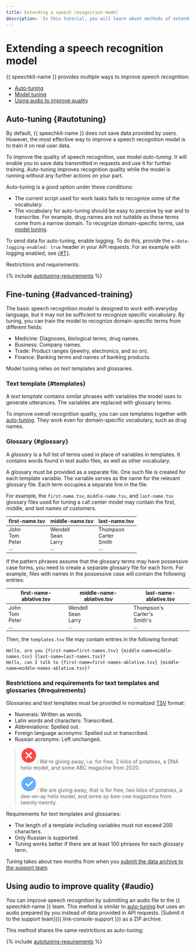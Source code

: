 ```yaml
---
title: Extending a speech recognition model
description: 'In this tutorial, you will learn about methods of extending a speech recognition model: autotuning, model fine-tuning, and the use of audio to improve quality.'
---
```


# Extending a speech recognition model

{{ speechkit-name }} provides multiple ways to improve speech recognition:

* [Auto-tuning](#autotuning)
* [Model tuning](#advanced-training)
* [Using audio to improve quality](#audio)


## Auto-tuning {#autotuning}

By default, {{ speechkit-name }} does not save data provided by users. However, the most effective way to improve a speech recognition model is to train it on real user data.

To improve the quality of speech recognition, use model _auto-tuning_. It will enable you to save data transmitted in requests and use it for further training. Auto-tuning improves recognition quality while the model is running without any further actions on your part.

Auto-tuning is a good option under these conditions:

* The current script used for work tasks fails to recognize some of the vocabulary.
* The vocabulary for auto-tuning should be easy to perceive by ear and to transcribe. For example, drug names are not suitable as these terms come from a narrow domain. To recognize domain-specific terms, use [model tuning](#advanced-training).

To send data for auto-tuning, enable logging. To do this, provide the `x-data-logging-enabled: true` header in your API requests. For an example with logging enabled, see [{#T}](../concepts/support-headers.md).

Restrictions and requirements:

{% include [autotuning-requirements](../../_includes/speechkit/autotuning-requirements.md) %}

## Fine-tuning {#advanced-training}

The basic speech recognition model is designed to work with everyday language, but it may not be sufficient to recognize specific vocabulary. By tuning, you can train the model to recognize domain-specific terms from different fields:

* Medicine: Diagnoses, biological terms, drug names.
* Business: Company names.
* Trade: Product ranges (jewelry, electronics, and so on).
* Finance: Banking terms and names of banking products.

Model tuning relies on text templates and glossaries.

### Text template {#templates}

A _text template_ contains similar phrases with variables the model uses to generate utterances. The variables are replaced with glossary terms.

To improve overall recognition quality, you can use templates together with [auto-tuning](#autotuning). They work even for domain-specific vocabulary, such as drug names.

### Glossary {#glossary}

A _glossary_ is a full list of terms used in place of variables in templates. It contains words found in test audio files, as well as other vocabulary.

A glossary must be provided as a separate file. One such file is created for each template variable. The variable serves as the name for the relevant glossary file. Each term occupies a separate line in the file.

For example, the `first-name.tsv`, `middle-name.tsv`, and `last-name.tsv` glossary files used for tuning a call center model may contain the first, middle, and last names of customers.

| first-name.tsv | middle-name.tsv | last-name.tsv |
|---|---|---|
| John<br>Tom<br>Peter<br>... <br> | Wendell<br>Sean<br>Larry<br>... <br> | Thompson<br>Carter<br>Smith<br>... <br> |

If the pattern phrases assume that the glossary terms may have possessive case forms, you need to create a separate glossary file for each form. For example, files with names in the possessive case will contain the following entries:

| first-name-ablative.tsv | middle-name-ablative.tsv | last-name-ablative.tsv |
|---|---|---|
| John<br>Tom<br>Peter<br>... <br> | Wendell<br>Sean<br>Larry<br>... <br> | Thompson's<br>Carter's<br>Smith's<br>... <br> |

Then, the `templates.tsv` file may contain entries in the following format:

```text
Hello, are you {first-name=first-names.tsv} {middle-name=middle-names.tsv} {last-name=last-names.tsv}?
Hello, can I talk to {first-name=first-names-ablative.tsv} {middle-name=middle-names-ablative.tsv}?
```

### Restrictions and requirements for text templates and glossaries {#requirements}

Glossaries and text templates must be provided in normalized [TSV](https://en.wikipedia.org/wiki/Tab-separated_values) format:

* Numerals: Written as words.
* Latin words and characters: Transcribed.
* Abbreviations: Spelled out.
* Foreign language acronyms: Spelled out or transcribed.
* Russian acronyms: Left unchanged.

> ![No](../../_assets/common/no.svg): We're giving away, i.e. for free, 2 kilos of potatoes, a DNA helix model, and some ABC magazine from 2020.
> 
> ![Yes](../../_assets/common/yes.svg): We are giving away, that is for free, two kilos of potatoes, a dee-en-ay helix model, and some ay-bee-cee magazines from twenty-twenty.

Requirements for text templates and glossaries:

* The length of a template including variables must not exceed 200 characters.
* Only Russian is supported.
* Tuning works better if there are at least 100 phrases for each glossary term.

Tuning takes about two months from when you [submit the data archive to the support team](upload-data-for-training.md).


## Using audio to improve quality {#audio}

You can improve speech recognition by submitting an audio file to the {{ speechkit-name }} team. This method is similar to [auto-tuning](#autotuning) but uses an audio prepared by you instead of data provided in API requests. [Submit it to the support team]({{ link-console-support }}) as a ZIP archive.

This method shares the same restrictions as auto-tuning:

{% include [autotuning-requirements](../../_includes/speechkit/autotuning-requirements.md) %}

